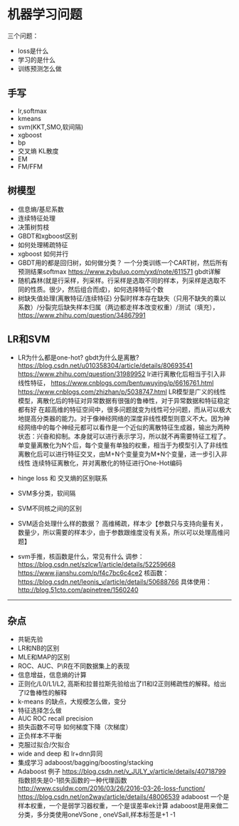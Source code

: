 # 机器学习问题

三个问题：
- loss是什么
- 学习的是什么
- 训练预测怎么做
## 手写
- lr,softmax
- kmeans
- svm(KKT,SMO,软间隔)
- xgboost
- bp
- 交叉熵 KL散度
- EM
- FM/FFM

## 树模型
- 信息熵/基尼系数
- 连续特征处理
- 决策树剪枝
- GBDT和xgboost区别
- 如何处理稀疏特征
- xgboost 如何并行
- GBDT用的都是回归树，如何做分类？ 
一个分类训练一个CART树，然后所有预测结果softmax https://www.zybuluo.com/yxd/note/611571 gbdt详解
- 随机森林(就是行采样，列采样。行采样是选取不同的样本，列采样是选取不同的性质。很少，然后组合而成)，如何选择特征个数
- 树缺失值处理(离散特征/连续特征)
分裂时样本存在缺失（只用不缺失的乘以系数）/分裂完后缺失样本归属（两边都走样本改变权重）/测试（填充），
https://www.zhihu.com/question/34867991 


## LR和SVM
- LR为什么都是one-hot? gbdt为什么是离散?
https://blog.csdn.net/u010358304/article/details/80693541
https://www.zhihu.com/question/31989952
lr进行离散化后相当于引入非线性特征，
https://www.cnblogs.com/bentuwuying/p/6616761.html 
https://www.cnblogs.com/zhizhan/p/5038747.html 
LR模型是广义的线性模型，离散化后的特征对异常数据有很强的鲁棒性，对于异常数据和特征稳定都有好 在超高维的特征空间中，很多问题就变为线性可分问题，而从可以极大地提高分类器的能力。对于像神经网络的深度非线性模型则意义不大。因为神经网络中的每个神经元都可以看作是一个近似的离散特征生成器，输出为两种状态：兴奋和抑制。本身就可以进行表示学习，所以就不再需要特征工程了。
单变量离散化为N个后，每个变量有单独的权重，相当于为模型引入了非线性
离散化后可以进行特征交叉，由M+N个变量变为M*N个变量，进一步引入非线性
连续特征离散化，并对离散化的特征进行One-Hot编码

- hinge loss 和 交叉熵的区别联系
- SVM多分类，软间隔
- SVM不同核之间的区别
- SVM适合处理什么样的数据？
高维稀疏，样本少【参数只与支持向量有关，数量少，所以需要的样本少，由于参数跟维度没有关系，所以可以处理高维问题】
- svm手推，核函数是什么，常见有什么
调参： https://blog.csdn.net/szlcw1/article/details/52259668
https://www.jianshu.com/p/f4c7bc6c4ce2
核函数： https://blog.csdn.net/leonis_v/article/details/50688766
具体使用：http://blog.51cto.com/apinetree/1560240

---
## 杂点
- 共轭先验
- LR和NB的区别
- MLE和MAP的区别
- ROC、AUC、P\R在不同数据集上的表现
- 信息增益，信息熵的计算
- 正则化/L0/L1/L2, 高斯和拉普拉斯先验给出了l1和l2正则稀疏性的解释。给出了l2鲁棒性的解释
- k-means 的缺点，大规模怎么做，变分
- 特征选择怎么做
- AUC ROC  recall precision
- 损失函数不可导 如何梯度下降（次梯度）
- 正负样本不平衡
- 克服过拟合/欠拟合
- wide and deep 和 lr+dnn异同
- 集成学习 adaboost/bagging/boosting/stacking
- Adaboost
例子 https://blog.csdn.net/v_JULY_v/article/details/40718799
指数损失是0-1损失函数的一种代理函数
http://www.csuldw.com/2016/03/26/2016-03-26-loss-function/
https://blog.csdn.net/on2way/article/details/48006539
adaboost 一个是样本权重，一个是弱学习器权重，一个是误差率ek计算
adaboost是用来做二分类，多分类使用oneVSone , oneVSall,样本标签是+1 -1


